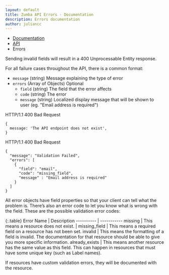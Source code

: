 ```yaml
---
layout: default
title: Zumba API Errors - Documentation
description: Errors documentation
author: juliancc
---
```


<ul class="breadcrumb">
  <li><a href="{{site_url}}/docs">Documentation</a></li>
  <li><a href="{{site_url}}/docs/api">API</a></li>
  <li class="active">Errors</li>
</ul>

Sending invalid fields will result in a 400 Unprocessable Entity response.

For all failure cases throughout the API, there is a common format:


- `message` (string) Message explaining the type of error
- `errors` (Array of Objects) Optional
  - `field` (string) The field that the error affects
  - `code` (string) The error
  - `message` (string) Localized display message that will be shown to user  (eg. "Email address is required")

HTTP/1.1 400 Bad Request
```
{
  message: 'The API endpoint does not exist',
}
```

HTTP/1.1 400 Bad Request
```
{
  "message": "Validation Failed",
  "errors": [
    {
      "field": "email",
      "code": "missing_field",
      "message" : "Email address is required"
    }
  ]
}
```

All error objects have field properties so that your client can tell what the problem is.
There’s also an error code to let you know what is wrong with the field. These are the possible validation error codes:

{:.table}
Error Name | Description
---------- | -----------
missing | This means a resource does not exist. |
missing_field | This means a required field on a resource has not been set.
invalid	| This means the formatting of a field is invalid. The documentation for that resource should be able to give you more specific information.
already_exists | This means another resource has the same value as this field. This can happen in resources that must have some unique key (such as Label names).

If resources have custom validation errors, they will be documented with the resource.
